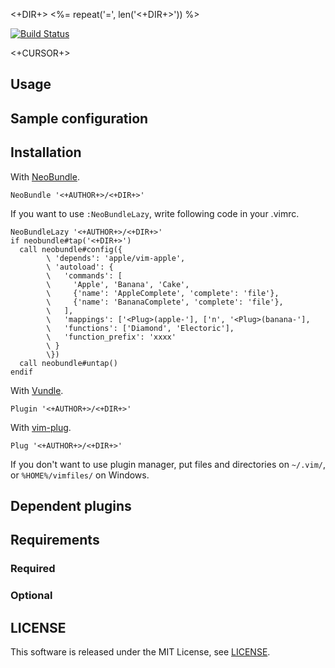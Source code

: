 <+DIR+>
<%= repeat('=', len('<+DIR+>')) %>

[![Build Status](https://travis-ci.org/<+AUTHOR+>/<+DIR+>.png)](https://travis-ci.org/<+AUTHOR+>/<+DIR+>)

<+CURSOR+>


## Usage




## Sample configuration




## Installation

With [NeoBundle](https://github.com/Shougo/neobundle.vim).

```VimL
NeoBundle '<+AUTHOR+>/<+DIR+>'
```

If you want to use ```:NeoBundleLazy```, write following code in your .vimrc.

```VimL
NeoBundleLazy '<+AUTHOR+>/<+DIR+>'
if neobundle#tap('<+DIR+>')
  call neobundle#config({
        \ 'depends': 'apple/vim-apple',
        \ 'autoload': {
        \   'commands': [
        \     'Apple', 'Banana', 'Cake',
        \     {'name': 'AppleComplete', 'complete': 'file'},
        \     {'name': 'BananaComplete', 'complete': 'file'},
        \   ],
        \   'mappings': ['<Plug>(apple-'], ['n', '<Plug>(banana-'],
        \   'functions': ['Diamond', 'Electoric'],
        \   'function_prefix': 'xxxx'
        \ }
        \})
  call neobundle#untap()
endif
```

With [Vundle](https://github.com/VundleVim/Vundle.vim).

```VimL
Plugin '<+AUTHOR+>/<+DIR+>'
```

With [vim-plug](https://github.com/junegunn/vim-plug).

```VimL
Plug '<+AUTHOR+>/<+DIR+>'
```

If you don't want to use plugin manager, put files and directories on
```~/.vim/```, or ```%HOME%/vimfiles/``` on Windows.


## Dependent plugins


## Requirements

### Required


### Optional


## LICENSE

This software is released under the MIT License, see [LICENSE](LICENSE).
